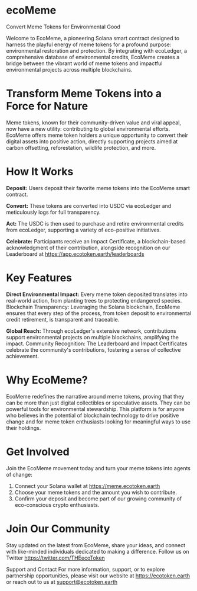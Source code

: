 # ecoMeme
Convert Meme Tokens for Environmental Good

Welcome to EcoMeme, a pioneering Solana smart contract designed to harness the playful energy of meme tokens for a profound purpose: environmental restoration and protection. By integrating with ecoLedger, a comprehensive database of environmental credits, EcoMeme creates a bridge between the vibrant world of meme tokens and impactful environmental projects across multiple blockchains.

# Transform Meme Tokens into a Force for Nature
Meme tokens, known for their community-driven value and viral appeal, now have a new utility: contributing to global environmental efforts. EcoMeme offers meme token holders a unique opportunity to convert their digital assets into positive action, directly supporting projects aimed at carbon offsetting, reforestation, wildlife protection, and more.

# How It Works

**Deposit:** Users deposit their favorite meme tokens into the EcoMeme smart contract.

**Convert:** These tokens are converted into USDC via ecoLedger and meticulously logs for full transparency.

**Act:** The USDC is then used to purchase and retire environmental credits from ecoLedger, supporting a variety of eco-positive initiatives.

**Celebrate:** Participants receive an Impact Certificate, a blockchain-based acknowledgment of their contribution, alongside recognition on our Leaderboard at https://app.ecotoken.earth/leaderboards

# Key Features
**Direct Environmental Impact:** Every meme token deposited translates into real-world action, from planting trees to protecting endangered species.
Blockchain Transparency: Leveraging the Solana blockchain, EcoMeme ensures that every step of the process, from token deposit to environmental credit retirement, is transparent and traceable.

**Global Reach:** Through ecoLedger's extensive network, contributions support environmental projects on multiple blockchains, amplifying the impact.
Community Recognition: The Leaderboard and Impact Certificates celebrate the community's contributions, fostering a sense of collective achievement.

# Why EcoMeme?
EcoMeme redefines the narrative around meme tokens, proving that they can be more than just digital collectibles or speculative assets. They can be powerful tools for environmental stewardship. This platform is for anyone who believes in the potential of blockchain technology to drive positive change and for meme token enthusiasts looking for meaningful ways to use their holdings.

# Get Involved
Join the EcoMeme movement today and turn your meme tokens into agents of change:

1. Connect your Solana wallet at https://meme.ecotoken.earth
2. Choose your meme tokens and the amount you wish to contribute.
3. Confirm your deposit and become part of our growing community of eco-conscious crypto enthusiasts.

# Join Our Community
Stay updated on the latest from EcoMeme, share your ideas, and connect with like-minded individuals dedicated to making a difference. Follow us on Twitter https://twitter.com/THEecoToken

Support and Contact
For more information, support, or to explore partnership opportunities, please visit our website at https://ecotoken.earth or reach out to us at support@ecotoken.earth